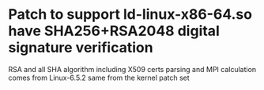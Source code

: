 # Patch to support ld-linux-x86-64.so  have SHA256+RSA2048 digital signature verification   

RSA and all SHA algorithm including X509 certs parsing and MPI calculation comes from Linux-6.5.2 same from the kernel patch set    

